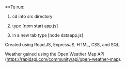 **To run:

1. cd into src directory

2. type 
    [npm start app.js]
    
3. In a new tab type
    [node dataapp.js]

Created using ReactJS, ExpressJS, HTML, CSS, and SQL.

Weather gained using the Open Weather Map API (https://rapidapi.com/community/api/open-weather-map).
